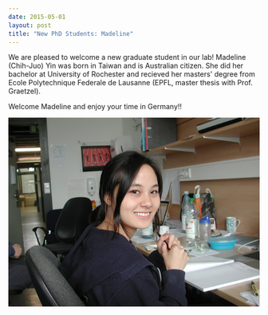 ```yaml
---
date: 2015-05-01
layout: post
title: "New PhD Students: Madeline"
---
```


We are pleased to welcome a new graduate student in our lab! 
Madeline (Chih-Juo) Yin was born in Taiwan and is Australian citizen. 
She did her bachelor at University of Rochester and recieved her masters' degree from Ecole Polytechnique Federale de Lausanne (EPFL, master thesis with Prof. Graetzel). 

Welcome Madeline and enjoy your time in Germany!!

![Madeline](/assets/img/2017/Yin_klein.jpg)